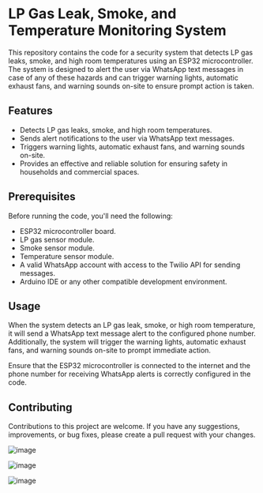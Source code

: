 # LP Gas Leak, Smoke, and Temperature Monitoring System

This repository contains the code for a security system that detects LP gas leaks, smoke, and high room temperatures using an ESP32 microcontroller. The system is designed to alert the user via WhatsApp text messages in case of any of these hazards and can trigger warning lights, automatic exhaust fans, and warning sounds on-site to ensure prompt action is taken.

## Features

- Detects LP gas leaks, smoke, and high room temperatures.
- Sends alert notifications to the user via WhatsApp text messages.
- Triggers warning lights, automatic exhaust fans, and warning sounds on-site.
- Provides an effective and reliable solution for ensuring safety in households and commercial spaces.

## Prerequisites

Before running the code, you'll need the following:

- ESP32 microcontroller board.
- LP gas sensor module.
- Smoke sensor module.
- Temperature sensor module.
- A valid WhatsApp account with access to the Twilio API for sending messages.
- Arduino IDE or any other compatible development environment.


## Usage

When the system detects an LP gas leak, smoke, or high room temperature, it will send a WhatsApp text message alert to the configured phone number. Additionally, the system will trigger the warning lights, automatic exhaust fans, and warning sounds on-site to prompt immediate action.

Ensure that the ESP32 microcontroller is connected to the internet and the phone number for receiving WhatsApp alerts is correctly configured in the code.

## Contributing

Contributions to this project are welcome. If you have any suggestions, improvements, or bug fixes, please create a pull request with your changes.


![image](https://github.com/GevinN99/Security-system-using-ESP32/assets/74089748/9375a78e-b3b5-4e46-86d9-c7b9d703ac53)


![image](https://github.com/GevinN99/Security-system-using-ESP32/assets/74089748/da30db90-27c9-43fa-8f03-40df3d430b61)


![image](https://github.com/GevinN99/Security-system-using-ESP32/assets/74089748/2ce5788b-ad8a-4536-8f1e-1effcea81857)



